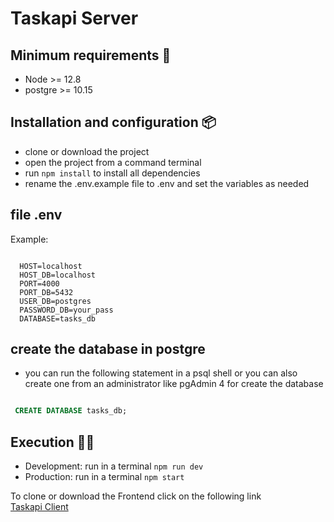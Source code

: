 
# Taskapi Server


## Minimum requirements 📄
- Node >= 12.8
- postgre >= 10.15


## Installation and configuration 📦
- clone or download the project
- open the project from a command terminal
- run `npm install` to install all dependencies
- rename the .env.example file to .env and set the variables as needed

## file .env

Example:

```env

  HOST=localhost
  HOST_DB=localhost
  PORT=4000
  PORT_DB=5432
  USER_DB=postgres
  PASSWORD_DB=your_pass
  DATABASE=tasks_db
```

## create the database in postgre

- you can run the following statement in a psql shell or you can also create one from an administrator like pgAdmin 4 for create the database

```sql

 CREATE DATABASE tasks_db;
```

## Execution 🚀🚀 
- Development: run in a terminal `npm run dev`
- Production: run in a terminal `npm start`


To clone or download the Frontend click on the following link 
<br>
<a href="https://github.com/eduardo-talavera/taskapi-client">Taskapi Client</a>
